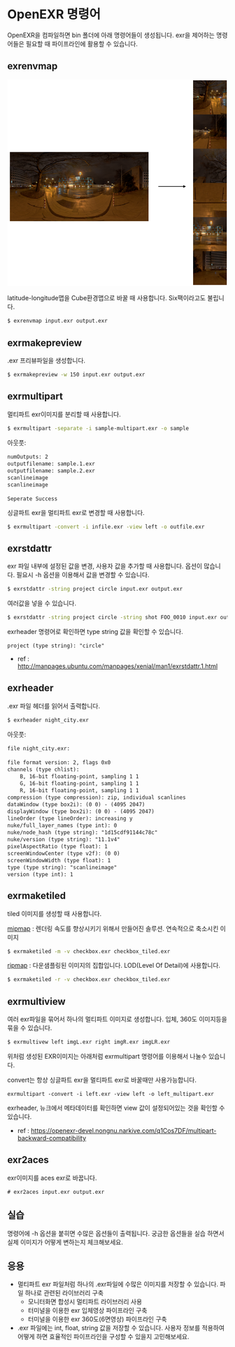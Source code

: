 # OpenEXR 명령어
OpenEXR을 컴파일하면 bin 폴더에 아래 명령어들이 생성됩니다.
exr을 제어하는 명령어들은 필요할 때 파이프라인에 활용할 수 있습니다.

## exrenvmap
![latlong2cube](../figures/latlong2cube.png)

latitude-longitude맵을 Cube환경맵으로 바꿀 때 사용합니다. Six팩이라고도 불립니다.

```bash
$ exrenvmap input.exr output.exr
```

## exrmakepreview
.exr 프리뷰파일을 생성합니다.

```bash
$ exrmakepreview -w 150 input.exr output.exr
```

## exrmultipart
멀티파트 exr이미지를 분리할 때 사용합니다.

```bash
$ exrmultipart -separate -i sample-multipart.exr -o sample
```

아웃풋:
```
numOutputs: 2
outputfilename: sample.1.exr
outputfilename: sample.2.exr
scanlineimage
scanlineimage

Seperate Success
```

싱글파트 exr을 멀티파트 exr로 변경할 때 사용합니다.

```bash
$ exrmultipart -convert -i infile.exr -view left -o outfile.exr
```
## exrstdattr
exr 파일 내부에 설정된 값을 변경, 사용자 값을 추가할 때 사용합니다.
옵션이 많습니다. 필요시 -h 옵션을 이용해서 값을 변경할 수 있습니다.

```bash
$ exrstdattr -string project circle input.exr output.exr
```

여러값을 넣을 수 있습니다.

```bash
$ exrstdattr -string project circle -string shot FOO_0010 input.exr output.exr
```

exrheader 명령어로 확인하면 type string 값을 확인할 수 있습니다.
```
project (type string): "circle"
```
- ref : http://manpages.ubuntu.com/manpages/xenial/man1/exrstdattr.1.html

## exrheader
.exr 파일 헤더를 읽어서 출력합니다.

```bash
$ exrheader night_city.exr 
```

아웃풋:
```
file night_city.exr:

file format version: 2, flags 0x0
channels (type chlist):
    B, 16-bit floating-point, sampling 1 1
    G, 16-bit floating-point, sampling 1 1
    R, 16-bit floating-point, sampling 1 1
compression (type compression): zip, individual scanlines
dataWindow (type box2i): (0 0) - (4095 2047)
displayWindow (type box2i): (0 0) - (4095 2047)
lineOrder (type lineOrder): increasing y
nuke/full_layer_names (type int): 0
nuke/node_hash (type string): "1d15cdf91144c78c"
nuke/version (type string): "11.1v4"
pixelAspectRatio (type float): 1
screenWindowCenter (type v2f): (0 0)
screenWindowWidth (type float): 1
type (type string): "scanlineimage"
version (type int): 1
```


## exrmaketiled
tiled 이미지를 생성할 때 사용합니다.

[mipmap](https://ko.wikipedia.org/wiki/밉맵) : 렌더링 속도를 향상시키기 위해서 만들어진 솔루션. 연속적으로 축소시킨 이미지

```bash
$ exrmaketiled -m -v checkbox.exr checkbox_tiled.exr
```

[ripmap](http://kaba.hilvi.org/pastel-1.3.0/pastel/gfx/ripmap.htm) : 다운샘플링된 이미지의 집합입니다. LOD(Level Of Detail)에 사용합니다.

```bash
$ exrmaketiled -r -v checkbox.exr checkbox_tiled.exr
```

## exrmultiview
여러 exr파일을 묶어서 하나의 멀티파트 이미지로 생성합니다.
입체, 360도 이미지등을 묶을 수 있습니다.

```bash
$ exrmultivew left imgL.exr right imgR.exr imgLR.exr
```

위처럼 생성된 EXR이미지는 아래처럼 exrmultipart 명령어를 이용해서 나눌수 있습니다.


convert는 항상 싱글파트 exr을 멀티파트 exr로 바꿀때만 사용가능합니다.

```
exrmultipart -convert -i left.exr -view left -o left_multipart.exr
```

exrheader, 뉴크에서 메타데이터를 확인하면 view 값이 설정되어있는 것을 확인할 수 있습니다.

- ref : https://openexr-devel.nongnu.narkive.com/q1Cos7DF/multipart-backward-compatibility

## exr2aces
exr이미지를 aces exr로 바꿉니다.

```
# exr2aces input.exr output.exr
```

## 실습
명령어에 -h 옵션을 붙히면 수많은 옵션들이 출력됩니다.
궁금한 옵션들을 실습 하면서 실제 이미지가 어떻게 변하는지 체크해보세요.

## 응용
- 멀티파트 exr 파일처럼 하나의 .exr파일에 수많은 이미지를 저장할 수 있습니다. 파일 하나로 관련된 라이브러리 구축
	- 모니터화면 합성시 멀티파트 라이브러리 사용
	- 터미널을 이용한 exr 입체영상 파이프라인 구축
	- 터미널을 이용한 exr 360도(6면영상) 파이프라인 구축
- .exr 파일에는 int, float, string 값을 저장할 수 있습니다. 사용자 정보를 적용하여 어떻게 하면 효율적인 파이프라인을 구성할 수 있을지 고민해보세요.